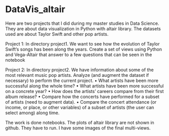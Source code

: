# DataVis_altair
Here are two projects that I did during my master studies in Data Science. They are about data visualization in Python with altair library. The datasets used are about Taylor Swift and other pop artists.



Project 1:
In directory project1.
We want to see how the evolution of Taylor Swift’s songs has been along the years.
Create a set of views using Python and Vega-Altair that answer to a few questions that can be seen in the notebook

Project 2:
In directory project2.
We have information about some of the most relevant music pop artists. Analyze (and augment the dataset if necessary) to perform the current project.
• What artists have been more successful along the whole time?
• What artists have been more successful on a concrete year?
• How does the artists’ careers compare from their first album release?
• Compare how the concerts have performed for a subset of artists (need to augment data).
• Compare the concert attendance (or income, or place, or other variables) of a subset of artists (the user can select among) along time.


The work is done notebooks. The plots of altair library are not shown in github. They have to run. I have some images of the final multi-views.
